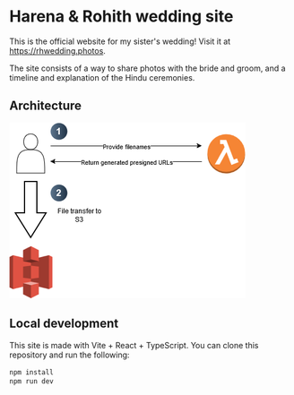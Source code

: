 # Harena & Rohith wedding site

This is the official website for my sister's wedding! Visit it at https://rhwedding.photos.

The site consists of a way to share photos with the bride and groom, and a timeline and explanation of the Hindu ceremonies.

## Architecture

![Architecture diagram for photo upload logic](src/assets/WeddingSite.drawio.png)

## Local development

This site is made with Vite + React + TypeScript. You can clone this repository and run the following:

```
npm install
npm run dev
```
